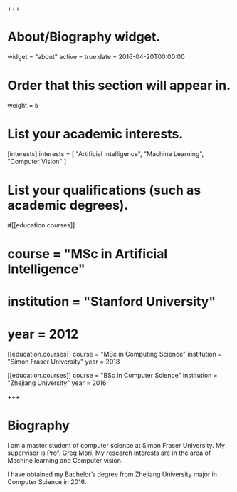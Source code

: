 +++
# About/Biography widget.
widget = "about"
active = true
date = 2016-04-20T00:00:00

# Order that this section will appear in.
weight = 5

# List your academic interests.
[interests]
  interests = [
    "Artificial Intelligence",
    "Machine Learning",
    "Computer Vision"
  ]

# List your qualifications (such as academic degrees).
#[[education.courses]]
#  course = "MSc in Artificial Intelligence"
#  institution = "Stanford University"
#  year = 2012

[[education.courses]]
  course = "MSc in Computing Science"
  institution = "Simon Fraser University"
  year = 2018

[[education.courses]]
  course = "BSc in Computer Science"
  institution = "Zhejiang University"
  year = 2016
 
+++

# Biography
I am a master student of computer science at Simon Fraser University. My supervisor is Prof. Greg Mori. My research interests are in the area of Machine learning and Computer vision.

I have obtained my Bachelor’s degree from Zhejiang University major in Computer Science in 2016. 
